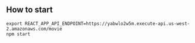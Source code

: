 ## How to start
```
export REACT_APP_API_ENDPOINT=https://yabwlo2w5m.execute-api.us-west-2.amazonaws.com/movie
npm start
```

